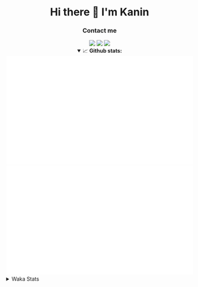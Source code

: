 <div align="center">
 <h1>Hi there 👋 I'm Kanin</h1>
 <h3>Contact me</h3>
 <a href="mailto:im@kanin.dev"><img src="https://img.shields.io/badge/gmail-%23D14836.svg?&style=for-the-badge&logo=gmail&logoColor=white"/></a>
 <a href="https://twitter.com/KaninDev"><img src="https://img.shields.io/badge/twitter-%231DA1F2.svg?&style=for-the-badge&logo=twitter&logoColor=white"/></a>
 <a href="https://www.linkedin.com/in/KaninDev"><img src="https://img.shields.io/badge/linkedin-%230077B5.svg?&style=for-the-badge&logo=linkedin&logoColor=white"/></a>
<details open>
  <summary>📈 <b>Github stats:</b></summary>
  <img src="https://github.com/Kanin/Kanin/blob/master/scripts/GitHubStats/generated/overview.svg"/>
  <img src="https://github.com/Kanin/Kanin/blob/master/scripts/GitHubStats/generated/languages.svg"/>
</details>
</div>

<details>
 <summary>Waka Stats</summary>

<!--START_SECTION:waka-->
![Profile Views](http://img.shields.io/badge/Profile%20Views-12-blue)

![Lines of code](https://img.shields.io/badge/From%20Hello%20World%20I%27ve%20Written-29440%20lines%20of%20code-blue)

**🐱 My Github Data** 

> 🏆 368 Contributions in the Year 2021
 > 
> 📦 52.3 kB Used in Github's Storage 
 > 
> 🚫 Not Opted to Hire
 > 
> 📜 11 Public Repositories 
 > 
> 🔑 6 Private Repositories  
 > 
**I'm an Early 🐤** 

```text
🌞 Morning    97 commits     ████░░░░░░░░░░░░░░░░░░░░░   15.72% 
🌆 Daytime    231 commits    █████████░░░░░░░░░░░░░░░░   37.44% 
🌃 Evening    138 commits    █████░░░░░░░░░░░░░░░░░░░░   22.37% 
🌙 Night      151 commits    ██████░░░░░░░░░░░░░░░░░░░   24.47%

```
📅 **I'm Most Productive on Monday** 

```text
Monday       119 commits    ████░░░░░░░░░░░░░░░░░░░░░   19.29% 
Tuesday      94 commits     ███░░░░░░░░░░░░░░░░░░░░░░   15.24% 
Wednesday    96 commits     ████░░░░░░░░░░░░░░░░░░░░░   15.56% 
Thursday     70 commits     ██░░░░░░░░░░░░░░░░░░░░░░░   11.35% 
Friday       78 commits     ███░░░░░░░░░░░░░░░░░░░░░░   12.64% 
Saturday     60 commits     ██░░░░░░░░░░░░░░░░░░░░░░░   9.72% 
Sunday       100 commits    ████░░░░░░░░░░░░░░░░░░░░░   16.21%

```


📊 **This Week I Spent My Time On** 

```text
⌚︎ Time Zone: America/New_York

💬 Programming Languages: 
Python                   20 hrs 1 min        █████████████████████░░░░   84.49% 
Other                    2 hrs 13 mins       ██░░░░░░░░░░░░░░░░░░░░░░░   9.39% 
Git Config               50 mins             █░░░░░░░░░░░░░░░░░░░░░░░░   3.55% 
Log File                 30 mins             ░░░░░░░░░░░░░░░░░░░░░░░░░   2.13% 
virtualenv               3 mins              ░░░░░░░░░░░░░░░░░░░░░░░░░   0.21%

🔥 Editors: 
PyCharm                  23 hrs 42 mins      █████████████████████████   100.0%

🐱‍💻 Projects: 
TomsBot                  15 hrs 13 mins      ████████████████░░░░░░░░░   64.26% 
ModLogs                  8 hrs 23 mins       ████████░░░░░░░░░░░░░░░░░   35.43% 
CGLS                     2 mins              ░░░░░░░░░░░░░░░░░░░░░░░░░   0.2% 
Naila.py                 1 min               ░░░░░░░░░░░░░░░░░░░░░░░░░   0.11%

💻 Operating System: 
Linux                    23 hrs 42 mins      █████████████████████████   100.0%

```

**I Mostly Code in Python** 

```text
Python                   21 repos            ███████████████████░░░░░░   77.78% 
JavaScript               3 repos             ██░░░░░░░░░░░░░░░░░░░░░░░   11.11% 
Kotlin                   1 repo              █░░░░░░░░░░░░░░░░░░░░░░░░   3.7% 
HTML                     1 repo              █░░░░░░░░░░░░░░░░░░░░░░░░   3.7% 
Java                     1 repo              █░░░░░░░░░░░░░░░░░░░░░░░░   3.7%

```


**Timeline**

![Chart not found](https://raw.githubusercontent.com/Kanin/Kanin/master/charts/bar_graph.png) 


 Last Updated on 28/07/2021
<!--END_SECTION:waka-->
</details>
